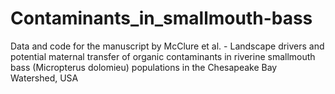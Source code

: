 # Contaminants_in_smallmouth-bass
Data and code for the manuscript by McClure et al. - Landscape drivers and potential maternal transfer of organic contaminants in riverine smallmouth bass (Micropterus dolomieu) populations in the Chesapeake Bay Watershed, USA
